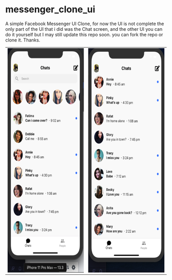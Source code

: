 # messenger_clone_ui

A simple Facebook Messenger UI Clone, for now the UI is not complete the only part of the UI that i did was the Chat screen, and the other UI you can do it yourself but I may still update this repo soon. you can fork the repo or clone it. Thanks.

<table>
  <tbody>
    <tr>
      <td><img src='https://github.com/quiet-programmer/facebook_messenger_ui/blob/master/ss/part1.png' width='300' height='700'></td>
      <td><img src='https://github.com/quiet-programmer/facebook_messenger_ui/blob/master/ss/part2.png' width='300' height='700'></td>
     </tr>
  </tbody>
</table>
